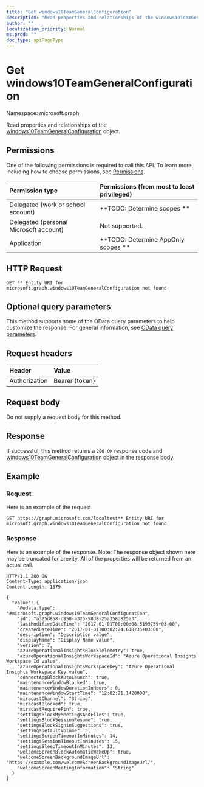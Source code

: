 ```yaml
---
title: "Get windows10TeamGeneralConfiguration"
description: "Read properties and relationships of the windows10TeamGeneralConfiguration object."
author: ""
localization_priority: Normal
ms.prod: ""
doc_type: apiPageType
---
```


# Get windows10TeamGeneralConfiguration

Namespace: microsoft.graph

Read properties and relationships of the [windows10TeamGeneralConfiguration](../resources/windows10teamgeneralconfiguration.md) object.

## Permissions
One of the following permissions is required to call this API. To learn more, including how to choose permissions, see [Permissions](/concepts/permissions-reference.md).

|Permission type|Permissions (from most to least privileged)|
|:---|:---|
|Delegated (work or school account)|**TODO: Determine scopes **|
|Delegated (personal Microsoft account)|Not supported.|
|Application|**TODO: Determine AppOnly scopes **|

## HTTP Request
<!-- {
  "blockType": "ignored"
}
-->
``` http
GET ** Entity URI for microsoft.graph.windows10TeamGeneralConfiguration not found
```

## Optional query parameters
This method supports some of the OData query parameters to help customize the response. For general information, see [OData query parameters](/graph/query-parameters).

## Request headers
|Header|Value|
|:---|:---|
|Authorization|Bearer {token}|

## Request body
Do not supply a request body for this method.

## Response
If successful, this method returns a `200 OK` response code and [windows10TeamGeneralConfiguration](../resources/windows10teamgeneralconfiguration.md) object in the response body.

## Example

### Request
Here is an example of the request.
<!-- {
  "blockType": "request",
  "name": "get_windows10teamgeneralconfiguration"
}
-->
``` http
GET https://graph.microsoft.com/localtest** Entity URI for microsoft.graph.windows10TeamGeneralConfiguration not found
```

### Response
Here is an example of the response. Note: The response object shown here may be truncated for brevity. All of the properties will be returned from an actual call.
<!-- {
  "blockType": "response",
  "truncated": true,
  "@odata.type": "microsoft.graph.windows10TeamGeneralConfiguration"
}
-->
``` http
HTTP/1.1 200 OK
Content-Type: application/json
Content-Length: 1379

{
  "value": {
    "@odata.type": "#microsoft.graph.windows10TeamGeneralConfiguration",
    "id": "a325d858-d858-a325-58d8-25a358d825a3",
    "lastModifiedDateTime": "2017-01-01T00:00:08.5199759+03:00",
    "createdDateTime": "2017-01-01T00:02:24.618735+03:00",
    "description": "Description value",
    "displayName": "Display Name value",
    "version": 7,
    "azureOperationalInsightsBlockTelemetry": true,
    "azureOperationalInsightsWorkspaceId": "Azure Operational Insights Workspace Id value",
    "azureOperationalInsightsWorkspaceKey": "Azure Operational Insights Workspace Key value",
    "connectAppBlockAutoLaunch": true,
    "maintenanceWindowBlocked": true,
    "maintenanceWindowDurationInHours": 0,
    "maintenanceWindowStartTime": "12:02:21.1420000",
    "miracastChannel": "String",
    "miracastBlocked": true,
    "miracastRequirePin": true,
    "settingsBlockMyMeetingsAndFiles": true,
    "settingsBlockSessionResume": true,
    "settingsBlockSigninSuggestions": true,
    "settingsDefaultVolume": 5,
    "settingsScreenTimeoutInMinutes": 14,
    "settingsSessionTimeoutInMinutes": 15,
    "settingsSleepTimeoutInMinutes": 13,
    "welcomeScreenBlockAutomaticWakeUp": true,
    "welcomeScreenBackgroundImageUrl": "https://example.com/welcomeScreenBackgroundImageUrl/",
    "welcomeScreenMeetingInformation": "String"
  }
}
```

